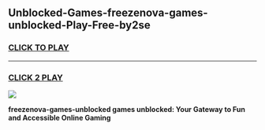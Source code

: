 
## Unblocked-Games-freezenova-games-unblocked-Play-Free-by2se
<h3>
<a href="https://premium76.site?title=freezenova-games-unblocked&ref=09A">CLICK TO PLAY</a></h3>
<hr>

<h3>
<a href="https://premium76.site?title=freezenova-games-unblocked&ref=09A">CLICK 2 PLAY</a>
  
</h3>

<a href="https://premium76.site?title=freezenova-games-unblocked&ref=09A"><img src="https://clearcache.store/games.png"></a>


**freezenova-games-unblocked games unblocked: Your Gateway to Fun and Accessible Online Gaming**
